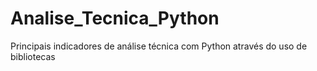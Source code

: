 # Analise_Tecnica_Python
 Principais indicadores de análise técnica com Python através do uso de bibliotecas
